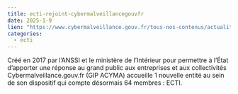 ```yaml
--- 
title: ecti-rejoint-cybermalveillancegouvfr
date: 2025-1-9
lien: "https://www.cybermalveillance.gouv.fr/tous-nos-contenus/actualites/ecti-rejoint-cybermalveillancegouvfr"
categories:
  - ecti
---
```


Créé en 2017 par l’ANSSI et le ministère de l’Intérieur pour permettre à l’État d’apporter une réponse au grand public
aux entreprises et aux collectivités
Cybermalveillance.gouv.fr (GIP ACYMA) accueille 1 nouvelle entité au sein de son dispositif qui compte désormais 64 membres : ECTI.
